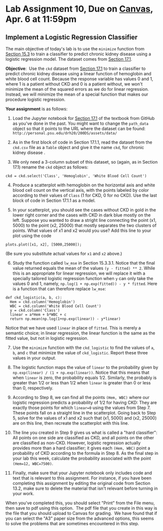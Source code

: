 # Lab Assignment 10, Due on [Canvas](https://psu.instructure.com/courses/2174978/modules/items/35216133), Apr. 6 at 11:59pm
## Implement a Logistic Regression Classifier

The main objective of today's lab is to use the `minimize` function from [Section 15.3](https://inferentialthinking.com/chapters/15/3/Method_of_Least_Squares.html) to train a classifier to predict chronic kidney disease using a logistic regression model.  The dataset comes from [Section 17.1](https://inferentialthinking.com/chapters/17/1/Nearest_Neighbors.html).

**Objective**:  Use the `ckd` dataset from [Section 17.1](https://inferentialthinking.com/chapters/17/1/Nearest_Neighbors.html) to train a classifier to predict chronic kidney disease using a linear function of hemoglobin and white blood cell count.  Because the response variable has values 0 and 1, where 1 is a patient without CKD and 0 is a patient without, we won't minimize the mean of the squared errors as we do for linear regression.  Instead, we will minimize the mean of a special function that makes our procedure logistic regression.

**Your assignment** is as follows:

1. Load the Jupyter notebook for [Section 17.1](https://inferentialthinking.com/chapters/17/1/Nearest_Neighbors.html) of the textbook from GitHub as you've done in the past. You might want to change the `path_data` object so that it points to the URL where the dataset can be found:  `http://personal.psu.edu/drh20/200DS/assets/data/`

2. As in the first block of code in Section 17.1.1, read the dataset from the `ckd.csv` file as a `Table` object and give it the name `ckd`, for chronic kidney disease . 

3. We only need a 3-column subset of this dataset, so (again, as in Section 17.1) rename the `ckd` object as follows:
```
ckd = ckd.select('Class', 'Hemoglobin', 'White Blood Cell Count')
```
4. Produce a scatterplot with hemoglobin on the horizontal axis and white blood cell count on the vertical axis, with the points labeled by color according to their values of `Class` (1 for CKD, 0 for no CKD). Use the last block of code in Section 17.1.1 as a model.  

5. In your scatterplot, you should see the cases without CKD in gold in the lower right corner and the cases with CKD in dark blue mostly on the left.  Suppose you wanted to draw a stright line connecting the point (x1, 5000) to the point (x2, 25000) that mostly separates the two clusters of points.  What values of x1 and x2 would you use?  Add this line to your plot using the code
```
plots.plot([x1, x2], [5000,25000]);
```
(Be sure you substitute actual values for `x1` and `x2` above.)

6. Study the function called `lw_mse` in Section 15.3.3.1.  Notice that the final value returned equals the mean of the values `(y - fitted) ** 2`.  While this is an appropriate for linear regression, we will replace it with a specially tailored logistic regression function when `y` can only take the values 0 and 1, namely, `np.log(1 + np.exp(fitted)) - y * fitted`.  Here is a function that can therefore replace `lw_mse`:
```
def ckd_logistic(a, b, c):
  Hem = ckd.column('Hemoglobin')
  WBC = ckd.column('White Blood Cell Count')
  y = ckd.column('Class')
  linear = a*Hem + b*WBC + c
  return np.mean(np.log(1+np.exp(linear)) - y*linear)
```
Notice that we have used `linear` in place of `fitted`.  This is merely a semantic choice; in linear regression, the linear function is the same as the fitted value, but not in logistic regression.  

7. Use the `minimize` function with the `ckd_logistic` to find the values of `a`, `b`, and `c` that minimize the value of `ckd_logistic`.  Report these three values in your output.

8. The logistic function maps the value of `linear` to the probability given by `np.exp(linear) / (1 + np.exp(linear))`.  Notice that this means that when `linear` is zero, the probability equals 1/2.  Similarly, the probably is greater than 1/2 or less than 1/2 when `linear` is greater than 0 or less than 0, respectively.  

9. According to Step 8, we can find all the points `(Hem, WBC)` where our logistic regression predicts a probability of 1/2 for having CKD:  They are exactly those points for which `linear=0` using the values from Step 7.  These points fall on a straight line in the scatterplot.  Going back to Step 5, solve for the values of x1 and x2 such that (x1, 5000) and (x2, 25000) are on this line, then recreate the scatterplot with this line.  

10. The line you created in Step 9 gives us what is called a "hard classifier":  All points on one side are classified as CKD, and all points on the other are classified as non-CKD.  However, logistic regression actually provides more than a hard classifier; it gives each `(Hem, WBC)` point a probability of CKD according to the formula in Step 8.  As the final step in your lab this week, calculate the probability associated with the point `(Hem=12, WBC=7500)`.
 
11.  Finally, make sure that your Jupyter notebook only includes code and text that is relevant to this assignment.  For instance, if you have been completing this assignment by editing the original code from Section 13.2, make sure to delete the material that isn't relevant before turning in your work.

When you've completed this, you should select "Print" from the File menu, then save to pdf using this option.  The pdf file that you create in this way is the file that you should upload to Canvas for grading.  We have found that if you can select the "A3" paper size from the advanced options, this seems to solve the problems that are sometimes encountered in this step.


